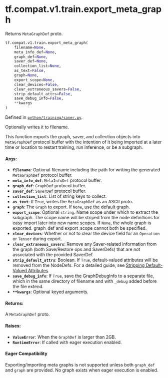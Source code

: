 <div itemscope itemtype="http://developers.google.com/ReferenceObject">
<meta itemprop="name" content="tf.compat.v1.train.export_meta_graph" />
<meta itemprop="path" content="Stable" />
</div>

# tf.compat.v1.train.export_meta_graph

Returns `MetaGraphDef` proto.

``` python
tf.compat.v1.train.export_meta_graph(
    filename=None,
    meta_info_def=None,
    graph_def=None,
    saver_def=None,
    collection_list=None,
    as_text=False,
    graph=None,
    export_scope=None,
    clear_devices=False,
    clear_extraneous_savers=False,
    strip_default_attrs=False,
    save_debug_info=False,
    **kwargs
)
```



Defined in [`python/training/saver.py`](/code/stable/tensorflow/python/training/saver.py).

<!-- Placeholder for "Used in" -->

Optionally writes it to filename.

This function exports the graph, saver, and collection objects into
`MetaGraphDef` protocol buffer with the intention of it being imported
at a later time or location to restart training, run inference, or be
a subgraph.

#### Args:


* <b>`filename`</b>: Optional filename including the path for writing the generated
  `MetaGraphDef` protocol buffer.
* <b>`meta_info_def`</b>: `MetaInfoDef` protocol buffer.
* <b>`graph_def`</b>: `GraphDef` protocol buffer.
* <b>`saver_def`</b>: `SaverDef` protocol buffer.
* <b>`collection_list`</b>: List of string keys to collect.
* <b>`as_text`</b>: If `True`, writes the `MetaGraphDef` as an ASCII proto.
* <b>`graph`</b>: The `Graph` to export. If `None`, use the default graph.
* <b>`export_scope`</b>: Optional `string`. Name scope under which to extract the
  subgraph. The scope name will be striped from the node definitions for
  easy import later into new name scopes. If `None`, the whole graph is
  exported. graph_def and export_scope cannot both be specified.
* <b>`clear_devices`</b>: Whether or not to clear the device field for an `Operation`
  or `Tensor` during export.
* <b>`clear_extraneous_savers`</b>: Remove any Saver-related information from the graph
  (both Save/Restore ops and SaverDefs) that are not associated with the
  provided SaverDef.
* <b>`strip_default_attrs`</b>: Boolean. If `True`, default-valued attributes will be
  removed from the NodeDefs. For a detailed guide, see
  [Stripping Default-Valued Attributes](https://github.com/tensorflow/tensorflow/blob/master/tensorflow/python/saved_model/README.md#stripping-default-valued-attributes).
* <b>`save_debug_info`</b>: If `True`, save the GraphDebugInfo to a separate file,
  which in the same directory of filename and with `_debug` added before the
  file extend.
* <b>`**kwargs`</b>: Optional keyed arguments.


#### Returns:

A `MetaGraphDef` proto.



#### Raises:


* <b>`ValueError`</b>: When the `GraphDef` is larger than 2GB.
* <b>`RuntimeError`</b>: If called with eager execution enabled.



#### Eager Compatibility
Exporting/importing meta graphs is not supported unless both `graph_def` and
`graph` are provided. No graph exists when eager execution is enabled.

